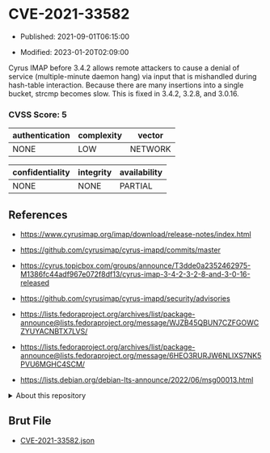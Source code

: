 # CVE-2021-33582

- Published: 2021-09-01T06:15:00

- Modified: 2023-01-20T02:09:00

Cyrus IMAP before 3.4.2 allows remote attackers to cause a denial of service (multiple-minute daemon hang) via input that is mishandled during hash-table interaction. Because there are many insertions into a single bucket, strcmp becomes slow. This is fixed in 3.4.2, 3.2.8, and 3.0.16.

### CVSS Score: **5**

| authentication | complexity | vector |
| --- | --- | --- |
| NONE | LOW | NETWORK |

| confidentiality | integrity | availability |
| --- | --- | --- |
| NONE | NONE | PARTIAL |

## References

* https://www.cyrusimap.org/imap/download/release-notes/index.html

* https://github.com/cyrusimap/cyrus-imapd/commits/master

* https://cyrus.topicbox.com/groups/announce/T3dde0a2352462975-M1386fc44adf967e072f8df13/cyrus-imap-3-4-2-3-2-8-and-3-0-16-released

* https://github.com/cyrusimap/cyrus-imapd/security/advisories

* https://lists.fedoraproject.org/archives/list/package-announce@lists.fedoraproject.org/message/WJZB45QBUN7CZFGOWCZYUYACNBTX7LVS/

* https://lists.fedoraproject.org/archives/list/package-announce@lists.fedoraproject.org/message/6HEO3RURJW6NLIXS7NK5PVU6MGHC4SCM/

* https://lists.debian.org/debian-lts-announce/2022/06/msg00013.html

<details>
<summary>About this repository</summary> 

  This repository is part of the project [Live Hack CVE](https://github.com/Live-Hack-CVE). Main website can be found [www.live-hack.org](https://www.live-hack.org) 
  
  Made by [Sn0wAlice](https://github.com/Sn0wAlice) for the people that care about security and need to have a feed of the latest CVEs. Hope you enjoy it, don't forget to star the repo and follow me on [Twitter](https://twitter.com/Sn0wAlice) and [Github](https://github.com/Sn0wAlice). And that is my [personnal website](https://www.alice-snow.me/)

  - [Home Page](https://github.com/Live-Hack-CVE)
  - [Framework](https://github.com/Live-Hack-CVE/cve-framework)
  - [CVE database](https://github.com/Live-Hack-CVE/full_database)
  - [Changelog](https://github.com/Live-Hack-CVE/Changelog)
</details>

## Brut File

* [CVE-2021-33582.json](https://raw.githubusercontent.com/Live-Hack-CVE/full_database/main/cves/2021/CVE-2021-33582.json)

